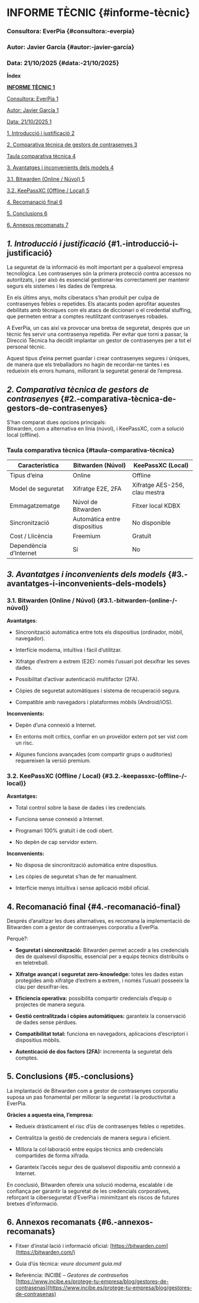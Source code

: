 

# **INFORME TÈCNIC** {#informe-tècnic}

### 

### 

### 

### 

### 

### 

### 

### 

### 

### 

### 

### 

### 

### **Consultora: EverPia** {#consultora:-everpia}

### **Autor: Javier García** {#autor:-javier-garcía}

### **Data: 21/10/2025** {#data:-21/10/2025}

**Índex**

**[INFORME TÈCNIC	1](#informe-tècnic)**

[Consultora: EverPia	1](#consultora:-everpia)

[Autor: Javier García	1](#autor:-javier-garcía)

[Data: 21/10/2025	1](#data:-21/10/2025)

[1\. Introducció i justificació	2](#1.-introducció-i-justificació)

[2\. Comparativa tècnica de gestors de contrasenyes	3](#2.-comparativa-tècnica-de-gestors-de-contrasenyes)

[Taula comparativa tècnica	4](#taula-comparativa-tècnica)

[3\. Avantatges i inconvenients dels models	4](#3.-avantatges-i-inconvenients-dels-models)

[3.1. Bitwarden (Online / Núvol)	5](#3.1.-bitwarden-\(online-/-núvol\))

[3.2. KeePassXC (Offline / Local)	5](#3.2.-keepassxc-\(offline-/-local\))

[4\. Recomanació final	6](#4.-recomanació-final)

[5\. Conclusions	6](#5.-conclusions)

[6\. Annexos recomanats	7](#6.-annexos-recomanats)

## ***1\. Introducció i justificació*** {#1.-introducció-i-justificació}

La seguretat de la informació és molt important per a qualsevol empresa tecnològica. Les contrasenyes són la primera protecció contra accessos no autoritzats, i per això és essencial gestionar-les correctament per mantenir segurs els sistemes i les dades de l’empresa.

En els últims anys, molts ciberatacs s’han produït per culpa de contrasenyes febles o repetides. Els atacants poden aprofitar aquestes debilitats amb tècniques com els atacs de diccionari o el credential stuffing, que permeten entrar a comptes reutilitzant contrasenyes robades.

A EverPia, un cas així va provocar una bretxa de seguretat, després que un tècnic fes servir una contrasenya repetida. Per evitar que torni a passar, la Direcció Tècnica ha decidit implantar un gestor de contrasenyes per a tot el personal tècnic.

Aquest tipus d’eina permet guardar i crear contrasenyes segures i úniques, de manera que els treballadors no hagin de recordar-ne tantes i es redueixin els errors humans, millorant la seguretat general de l’empresa.

## ***2\. Comparativa tècnica de gestors de contrasenyes*** {#2.-comparativa-tècnica-de-gestors-de-contrasenyes}

S’han comparat dues opcions principals:  
 Bitwarden, com a alternativa en línia (núvol), i KeePassXC, com a solució local (offline).

### Taula comparativa tècnica {#taula-comparativa-tècnica}

| Característica | Bitwarden (Núvol) | KeePassXC (Local) |
| ----- | ----- | ----- |
| Tipus d’eina | Online | Offline |
| Model de seguretat | Xifratge E2E, 2FA | Xifratge AES-256, clau mestra |
| Emmagatzematge | Núvol de Bitwarden | Fitxer local KDBX |
| Sincronització | Automàtica entre dispositius | No disponible |
| Cost / Llicència | Freemium | Gratuït |
| Dependència d’Internet | Sí | No |

## ***3\. Avantatges i inconvenients dels models*** {#3.-avantatges-i-inconvenients-dels-models}

### 3.1. Bitwarden (Online / Núvol) {#3.1.-bitwarden-(online-/-núvol)}

**Avantatges**:

* Sincronització automàtica entre tots els dispositius (ordinador, mòbil, navegador).

* Interfície moderna, intuïtiva i fàcil d’utilitzar.

* Xifratge d’extrem a extrem (E2E): només l’usuari pot desxifrar les seves dades.

* Possibilitat d’activar autenticació multifactor (2FA).

* Còpies de seguretat automàtiques i sistema de recuperació segura.

* Compatible amb navegadors i plataformes mòbils (Android/iOS).

**Inconvenients:**

* Depèn d’una connexió a Internet.

* En entorns molt crítics, confiar en un proveïdor extern pot ser vist com un risc.

* Algunes funcions avançades (com compartir grups o auditories) requereixen la versió premium.

### **3.2. KeePassXC (Offline / Local)** {#3.2.-keepassxc-(offline-/-local)}

**Avantatges:**

* Total control sobre la base de dades i les credencials.

* Funciona sense connexió a Internet.

* Programari 100% gratuït i de codi obert.

* No depèn de cap servidor extern.

**Inconvenients:**

* No disposa de sincronització automàtica entre dispositius.

* Les còpies de seguretat s’han de fer manualment.

* Interfície menys intuïtiva i sense aplicació mòbil oficial.

## **4\. Recomanació final** {#4.-recomanació-final}

Després d’analitzar les dues alternatives, es recomana la implementació de Bitwarden com a gestor de contrasenyes corporatiu a EverPia.

Perquè?:

* **Seguretat i sincronització:** Bitwarden permet accedir a les credencials des de qualsevol dispositiu, essencial per a equips tècnics distribuïts o en teletreball.

* **Xifratge avançat i seguretat zero-knowledge:** totes les dades estan protegides amb xifratge d’extrem a extrem, i només l’usuari posseeix la clau per desxifrar-les.

* **Eficiencia operativa:** possibilita compartir credencials d’equip o projectes de manera segura.

* **Gestió centralitzada i còpies automàtiques:** garanteix la conservació de dades sense pèrdues.

* **Compatibilitat total:** funciona en navegadors, aplicacions d’escriptori i dispositius mòbils.

* **Autenticació de dos factors (2FA):** incrementa la seguretat dels comptes.

## **5\. Conclusions** {#5.-conclusions}

La implantació de Bitwarden com a gestor de contrasenyes corporatiu suposa un pas fonamental per millorar la seguretat i la productivitat a EverPia.

**Gràcies a aquesta eina, l’empresa:**

* Redueix dràsticament el risc d’ús de contrasenyes febles o repetides.

* Centralitza la gestió de credencials de manera segura i eficient.

* Millora la col·laboració entre equips tècnics amb credencials compartides de forma xifrada.

* Garanteix l’accés segur des de qualsevol dispositiu amb connexió a Internet.

En conclusió, Bitwarden ofereix una solució moderna, escalable i de confiança per garantir la seguretat de les credencials corporatives, reforçant la ciberseguretat d’EverPia i minimitzant els riscos de futures bretxes d’informació.

## **6\. Annexos recomanats** {#6.-annexos-recomanats}

* Fitxer d’instal·lació i informació oficial: [https://bitwarden.com](https://bitwarden.com/)

* Guia d’ús tècnica: *veure document guia.md*

* Referència: INCIBE – *Gestores de contraseñas*  
   [https://www.incibe.es/protege-tu-empresa/blog/gestores-de-contrasenas](https://www.incibe.es/protege-tu-empresa/blog/gestores-de-contrasenas)

